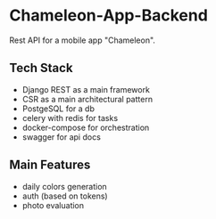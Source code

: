 # Chameleon-App-Backend
Rest API for a mobile app "Chameleon".

## Tech Stack
* Django REST as a main framework
* CSR as a main architectural pattern
* PostgeSQL for a db
* celery with redis for tasks
* docker-compose for orchestration
* swagger for api docs

## Main Features
* daily colors generation
* auth (based on tokens)
* photo evaluation
